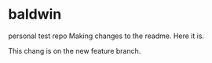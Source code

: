 # baldwin
personal test repo
Making changes to the readme. Here it is.

This chang is on the new feature branch.